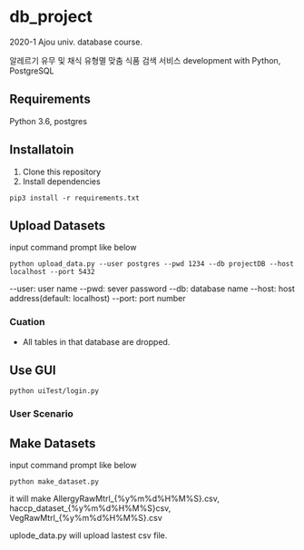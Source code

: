 # db_project
2020-1 Ajou univ. database course. 

알레르기 유무 및 채식 유형멸 맞춤 식품 검색 서비스 development with Python, PostgreSQL

## Requirements

Python 3.6, postgres

## Installatoin

1. Clone this repository
2. Install dependencies

```
pip3 install -r requirements.txt
```

## Upload Datasets

input command prompt like below 

```
python upload_data.py --user postgres --pwd 1234 --db projectDB --host localhost --port 5432
```

--user: user name
--pwd: sever password
--db: database name
--host: host address(default: localhost)
--port: port number

### Cuation

- All tables in that database are dropped.

## Use GUI

```
python uiTest/login.py
```

 ### User Scenario



## Make Datasets

input command prompt like below 

```
python make_dataset.py
```

it will make AllergyRawMtrl\_{%y%m%d%H%M%S}.csv, haccp\_dataset\_{%y%m%d%H%M%S}csv, VegRawMtrl\_{%y%m%d%H%M%S}.csv

uplode_data.py will upload lastest csv file.

